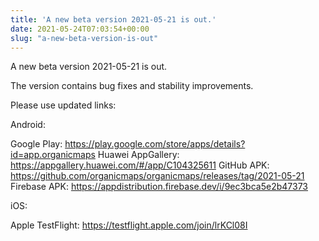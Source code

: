 ```yaml
---
title: 'A new beta version 2021-05-21 is out.'
date: 2021-05-24T07:03:54+00:00
slug: "a-new-beta-version-is-out"
---
```


A new beta version 2021-05-21 is out.

The version contains bug fixes and stability improvements.

Please use updated links:


Android:

Google Play: <https://play.google.com/store/apps/details?id=app.organicmaps>
Huawei AppGallery: <https://appgallery.huawei.com/#/app/C104325611>
GitHub APK: <https://github.com/organicmaps/organicmaps/releases/tag/2021-05-21>
Firebase APK: <https://appdistribution.firebase.dev/i/9ec3bca5e2b47373>

iOS:

Apple TestFlight: <https://testflight.apple.com/join/lrKCl08I>
